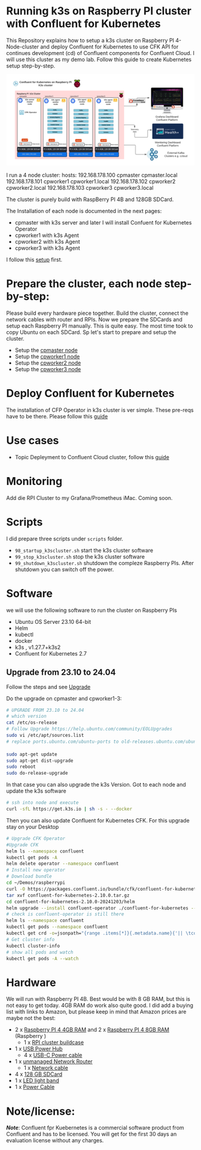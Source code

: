 # Running k3s on Raspberry PI cluster with Confluent for Kubernetes

This Repository explains how to setup a k3s cluster on Raspberry PI 4-Node-cluster and deploy Confluent for Kubernetes to use CFK API for continues development (cd) of Confluent components for Confluent Cloud. I will use this cluster as my demo lab.
Follow this guide to create Kubernetes setup step-by-step.

![RPI k3s cluster with CFK](img/ConfluentforKubernetesonRaspberryPIk3scluster.png)

I run a 4 node cluster:
hosts:
192.168.178.100 cpmaster cpmaster.local
192.168.178.101 cpworker1 cpworker1.local
192.168.178.102 cpworker2 cpworker2.local
192.168.178.103 cpworker3 cpworker3.local

The cluster is purely build with RaspBerry PI 4B and 128GB SDCard.

The Installation of each node is documented in the next pages:
* cpmaster with k3s server and later I will install Confuent for Kubernetes Operator
* cpworker1 with k3s Agent
* cpworker2 with k3s Agent
* cpworker3 with k3s Agent

I follow this [setup](https://gist.github.com/syncom/7c6e90708bc28cc9ede2c3245c203e32) first.

# Prepare the cluster, each node step-by-step:

Please build every hardware piece together. Build the cluster, connect the network cables with router and RPIs. Now we prepare the SDCards and setup each Raspberry PI manually. This is quite easy. The most time took to copy Ubuntu on each SDCard.
Sp let's start to prepare and setup the cluster.

* Setup the [cpmaster node](cpmaster.md)
* Setup the [cpworker1 node](cpworker1.md)
* Setup the [cpworker2 node](cpworker2.md)
* Setup the [cpworker3 node](cpworker3.md)

# Deploy Confluent for Kubernetes

The installation of CFP Operator in k3s cluster is ver simple. These pre-reqs have to be there.
Please follow this [guide](cfk_operator.md)

# Use cases 

* Topic Depleyment to Confluent Cloud cluster, follow this [guide](usecase_ccloudTopic.md)

# Monitoring

Add die RPI Cluster to my Grafana/Prometheus iMac.
Coming soon.

# Scripts
I did prepare three scripts under `scripts` folder.
* `98_startup_k3scluster.sh` start the k3s cluster software
* `99_stop_k3scluster.sh` stop the k3s cluster software
* `99_shutdown_k3scluster.sh` shutdown the compleze Raspberry PIs. After shutdown you can switch off the power.

# Software

we will use the following software to run the cluster on Raspberry PIs
* Ubuntu OS Server 23.10 64-bit
* Helm
* kubectl
* docker
* k3s , v1.27.7+k3s2
* Confluent for Kubernetes 2.7

## Upgrade from 23.10 to 24.04

Follow the steps and see  [Upgrade](https://help.ubuntu.com/community/EOLUpgrades)

Do the upgrade on cpmaster and cpworker1-3:

```bash
# UPGRADE FROM 23.10 to 24.04
# which version
cat /etc/os-release
# Follow Upgrade https://help.ubuntu.com/community/EOLUpgrades
sudo vi /etc/apt/sources.list
# replace ports.ubuntu.com/ubuntu-ports to old-releases.ubuntu.com/ubuntu

sudo apt-get update
sudo apt-get dist-upgrade
sudo reboot
sudo do-release-upgrade
```

In that case you can also upgrade the k3s Version.
Got to each node and update the k3s software

```bash
# ssh into node and execute
curl -sfL https://get.k3s.io | sh -s - --docker
```

Then you can also update Confluent for Kubernetes CFK. For this upgrade stay on your Desktop

```bash
# Upgrade CFK Operator
#Upgrade CFK
helm ls --namespace confluent 
kubectl get pods -A
helm delete operator --namespace confluent
# Install new operator
# Download bundle
cd ~/Demos/raspberrypi
curl -O https://packages.confluent.io/bundle/cfk/confluent-for-kubernetes-2.10.0.tar.gz
tar xvf confluent-for-kubernetes-2.10.0.tar.gz
cd confluent-for-kubernetes-2.10.0-20241203/helm 
helm upgrade --install confluent-operator ./confluent-for-kubernetes --namespace confluent --set licenseKey=<your license key>
# check is confluent-operator is still there
helm ls --namespace confluent 
kubectl get pods --namespace confluent
kubectl get crd -o=jsonpath="{range .items[*]}{.metadata.name}{'|| \tcontroller-gen.kubebuilder.io/version\t ||'}{.metadata.annotations.controller-gen\.kubebuilder\.io/version}{\"\n\"}{end}" | grep -i confluent
# Get cluster info
kubectl cluster-info
# show all pods and watch
kubectl get pods -A --watch
```

# Hardware

We will run with Raspberry PI 4B. Best would be with 8 GB RAM, but this is not easy to get today. 4GB RAM do work also quite good. I did add a buying list with links to Amazon, but please keep in mind that Amazon prices are maybe not the best:
* 2 x [Raspberry PI 4 4GB RAM](https://amzn.to/3FwZHX0) and 2 x [Raspberry PI 4 8GB RAM](https://amzn.to/3L47MDK) (Raspberry )
    * 1 x [RPI cluster buildcase](https://amzn.to/3RaEDf6)
* 1 x [USB Power Hub](https://amzn.to/3N7t4Uv)
    * 4 x [USB-C Power cable](https://amzn.to/3FHU6xb)
* 1 x [unmanaged Network Router](https://amzn.to/3vUyha8)
    * 1 x [Network cable](https://amzn.to/399lb00)
* 4 x [128 GB SDCard](https://amzn.to/3N7t4Uv)
* 1 x [LED light band](https://amzn.to/3Ftp6AI)
* 1 x [Power Cable](https://amzn.to/3smIaLE)

# Note/license:

***Note***: Confluent fpr Kuebernetes is a commercial software product from Confluent and has to be licensed. You will get for the first 30 days an evaluation license without any charges.
